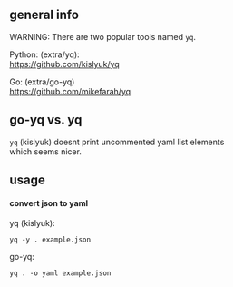 ## general info

WARNING: There are two popular tools named `yq`.

Python: (extra/yq):\
https://github.com/kislyuk/yq

Go: (extra/go-yq)\
https://github.com/mikefarah/yq

## go-yq vs. yq

`yq` (kislyuk) doesnt print uncommented yaml list elements \
which seems nicer.

## usage

#### convert json to yaml

yq (kislyuk):
```
yq -y . example.json
```

go-yq:
```
yq . -o yaml example.json
```
